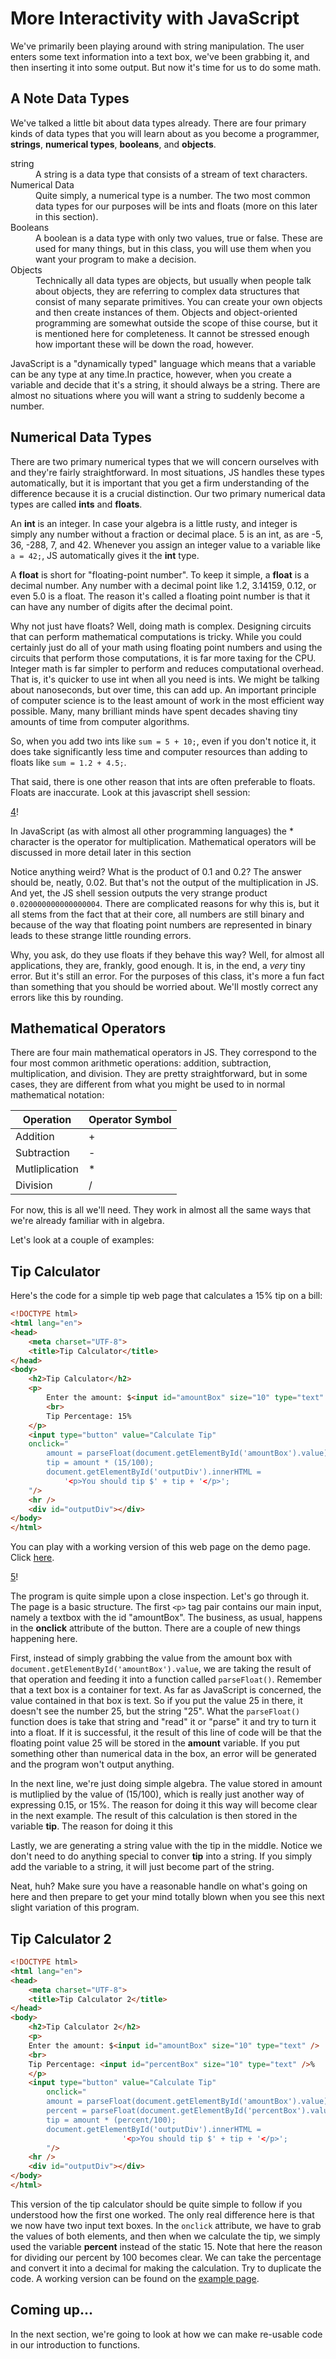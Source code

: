 # More Interactivity with JavaScript

We've primarily been playing around with string manipulation. The user enters some text information into a text box, we've been grabbing it, and then inserting it into some output. But now it's time for us to do some math.

## A Note Data Types

We've talked a little bit about data types already. There are four primary kinds of data types that you will learn about as you become a programmer, **strings**, **numerical types**, **booleans**, and **objects**. 

<dl>
    <dt>string</dt>
    <dd>A string is a data type that consists of a stream of text characters.</dd>
    <dt>Numerical Data</dt>
    <dd>Quite simply, a numerical type is a number. The two most common data types for our purposes will be ints and floats (more on this later in this section).</dd>
    <dt>Booleans</dt>
    <dd>A boolean is a data type with only two values, true or false. These are used for many things, but in this class, you will use them when you want your program to make a decision.</dd>
    <dt>Objects</dt>
    <dd>Technically all data types are objects, but usually when people talk about objects, they are referring to complex data structures that consist of many separate primitives. You can create your own objects and then create instances of them. Objects and object-oriented programming are somewhat outside the scope of thise course, but it is mentioned here for completeness. It cannot be stressed enough how important these will be down the road, however.</dd>
</dl>

JavaScript is a "dynamically typed" language which means that a variable can be any type at any time.In practice, however, when you create a variable and decide that it's a string, it should always be a string. There are almost no situations where you will want a string to suddenly become a number.

## Numerical Data Types

There are two primary numerical types that we will concern ourselves with and they're fairly straightforward. In most situations, JS handles these types automatically, but it is important that you get a firm understanding of the difference because it is a crucial distinction. Our two primary numerical data types are called **ints** and **floats**. 

An **int** is an integer. In case your algebra is a little rusty, and integer is simply any number without a fraction or decimal place. 5 is an int, as are -5, 36, -288, 7, and 42. Whenever you assign an integer value to a variable like `a = 42;`, JS automatically gives it the **int** type.

A **float** is short for "floating-point number". To keep it simple, a **float** is a decimal number. Any number with a decimal point like 1.2, 3.14159, 0.12, or even 5.0 is a float. The reason it's called a floating point number is that it can have any number of digits after the decimal point.

Why not just have floats? Well, doing math is complex. Designing circuits that can perform mathematical computations is tricky. While you could certainly just do all of your math using floating point numbers and using the circuits that perform those computations, it is far more taxing for the CPU. Integer math is far simpler to perform and reduces computational overhead. That is, it's quicker to use int when all you need is ints. We might be talking about nanoseconds, but over time, this can add up. An important principle of computer science is to the least amount of work in the most efficient way possible. Many, many brilliant minds have spent decades shaving tiny amounts of time from computer algorithms.

So, when you add two ints like `sum = 5 + 10;`, even if you don't notice it, it does take significantly less time and computer resources than adding to floats like `sum = 1.2 + 4.5;`.

That said, there is one other reason that ints are often preferable to floats. Floats are inaccurate. Look at this javascript shell session:

[4]!

<span class="alert alert-info">In JavaScript (as with almost all other programming languages) the * character is the operator for multiplication. Mathematical operators will be discussed in more detail later in this section

Notice anything weird? What is the product of 0.1 and 0.2? The answer should be, neatly, 0.02. But that's not the output of the multiplication in JS. And yet, the JS shell session outputs the very strange product `0.020000000000000004`. There are complicated reasons for why this is, but it all stems from the fact that at their core, all numbers are still binary and because of the way that floating point numbers are represented in binary leads to these strange little rounding errors.

Why, you ask, do they use floats if they behave this way? Well, for almost all applications, they are, frankly, good enough. It is, in the end, a _very_ tiny error. But it's still an error. For the purposes of this class, it's more a fun fact than something that you should be worried about. We'll mostly correct any errors like this by rounding.

## Mathematical Operators

There are four main mathematical operators in JS. They correspond to the four most common arithmetic operations: addition, subtraction, multiplication, and division. They are pretty straightforward, but in some cases, they are different from what you might be used to in normal mathematical notation:

| Operation      | Operator Symbol |
|----------------|-----------------|
| Addition       | +               |
| Subtraction    | -               |
| Mutliplication | *               |
| Division       | /               |

For now, this is all we'll need. They work in almost all the same ways that we're already familiar with in algebra.

Let's look at a couple of examples:

## Tip Calculator

Here's the code for a simple tip web page that calculates a 15% tip on a bill:

```html
<!DOCTYPE html>
<html lang="en">
<head>
    <meta charset="UTF-8">
    <title>Tip Calculator</title>
</head>
<body>
    <h2>Tip Calculator</h2>
    <p>
        Enter the amount: $<input id="amountBox" size="10" type="text" />
        <br>
        Tip Percentage: 15%
    </p>
    <input type="button" value="Calculate Tip"
    onclick="
        amount = parseFloat(document.getElementById('amountBox').value);
        tip = amount * (15/100);
        document.getElementById('outputDiv').innerHTML = 
            '<p>You should tip $' + tip + '</p>';
    "/>
    <hr />
    <div id="outputDiv"></div>
</body>
</html>
```

You can play with a working version of this web page on the demo page. Click [here](http://itech190.erickuha.com/interactive_js/tip.html).

[5]!

The program is quite simple upon a close inspection. Let's go through it. The page is a basic structure. The first `<p>` tag pair contains our main input, namely a textbox with the id "amountBox". The business, as usual, happens in the **onclick** attribute of the button. There are a couple of new things happening here.

First, instead of simply grabbing the value from the amount box with `document.getElementById('amountBox').value`, we are taking the result of that operation and feeding it into a function called `parseFloat()`. Remember that a text box is a container for text. As far as JavaScript is concerned, the value contained in that box is text. So if you put the value 25 in there, it doesn't see the number 25, but the string "25". What the `parseFloat()` function does is take that string and "read" it or "parse" it and try to turn it into a float. If it is successful, it the result of this line of code will be that the floating point value 25 will be stored in the **amount** variable. If you put something other than numerical data in the box, an error will be generated and the program won't output anything.

In the next line, we're just doing simple algebra. The value stored in amount is mutliplied by the value of (15/100), which is really just another way of expressing 0.15, or 15%. The reason for doing it this way will become clear in the next example. The result of this calculation is then stored in the variable **tip**. The reason for doing it this 

Lastly, we are generating a string value with the tip in the middle. Notice we don't need to do anything special to conver **tip** into a string. If you simply add the variable to a string, it will just become part of the string.

Neat, huh? Make sure you have a reasonable handle on what's going on here and then prepare to get your mind totally blown when you see this next slight variation of this program.

## Tip Calculator 2

```html
<!DOCTYPE html>
<html lang="en">
<head>
    <meta charset="UTF-8">
    <title>Tip Calculator 2</title>
</head>
<body>
    <h2>Tip Calculator 2</h2>
    <p>
    Enter the amount: $<input id="amountBox" size="10" type="text" />
    <br>
    Tip Percentage: <input id="percentBox" size="10" type="text" />%
    </p>
    <input type="button" value="Calculate Tip"
        onclick="
        amount = parseFloat(document.getElementById('amountBox').value);
        percent = parseFloat(document.getElementById('percentBox').value);
        tip = amount * (percent/100);
        document.getElementById('outputDiv').innerHTML = 
                         '<p>You should tip $' + tip + '</p>';
        "/>
    <hr />
    <div id="outputDiv"></div>
</body>
</html>
```
This version of the tip calculator should be quite simple to follow if you understood how the first one worked. The only real difference here is that we now have two input text boxes. In the `onclick` attribute, we have to grab the values of both elements, and then when we calculate the tip, we simply used the variable **percent** instead of the static 15. Note that here the reason for dividing our percent by 100 becomes clear. We can take the percentage and convert it into a decimal for making the calculation. Try to duplicate the code. A working version can be found on the [example page](http://itech190.erickuha.com/interactive_js/tip2.html).

## Coming up...

In the next section, we're going to look at how we can make re-usable code in our introduction to functions.


<!-- images -->
[4]: images/4.png
[5]: images/5.png
